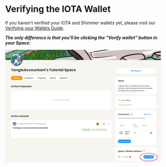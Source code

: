 # Verifying the IOTA Wallet

If you haven't verified your IOTA and Shimmer wallets yet, please visit our [Verifying your Wallets Guide](../all-users-getting-started/verifying-your-wallets.md).

_**The only difference is that you'll be clicking the "Verify wallet" button in your Space:**_

![](<../.gitbook/assets/image (32) (1) (1).png>)
